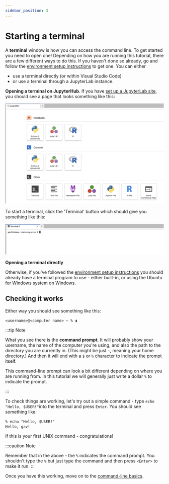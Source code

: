 ```yaml
---
sidebar_position: 3
---
```


# Starting a terminal

A **terminal** window is how you can access the command line.  To get started you need to open one! Depending on how you
are running this tutorial, there are a few different ways to do this.  If you haven't done so already, go and follow the
[environment setup instructions](../../prerequisites) to get one.  You can either

- use a terminal directly (or within Visual Studio Code)
- or use a terminal through a JupyterLab instance.

**Opening a terminal on JupyterHub**.  If you have [set up a JupyterLab site](../../prerequisites/Jupyterlab.md), you
should see a page that looks something like this:

![img](images/JupyterLab.png)

To start a terminal, click the 'Terminal' button which should give you something like this:

![img](images/JupyterLab_terminal.png)

**Opening a terminal directly**

Otherwise, if you've followed the [environment setup instructions](../../prerequisites) you should already have a
terminal program to use - either built-in, or using the Ubuntu for Windows system on Windows.

## Checking it works

Either way you should see something like this:

```
<username>@<computer name> ~ % ▮
```

:::tip Note

What you see there is the **command prompt**.  It will probably show your username, the name of the computer you're
using, and also the path to the directory you are currently in.  (This might be just `~`, meaning your home directory.)
And then it will end with a `$` or `%` character to indicate the prompt itself.

This command-line prompt can look a bit different depending on where you are running from.  In this tutorial we will generally
just write a dollar `%` to indicate the prompt.

:::

To check things are working, let's try out a simple command - type `echo "Hello, $USER!"`into the terminal and press
`Enter`.  You should see something like:

```
% echo "Hello, $USER!"
Hello, gav!
```

If this is your first UNIX command - congratulations!

:::caution Note

Remember that in the above - the `%` indicates the command prompt.  You shouldn't type the `%` but just type the command and then press `<Enter>` to make it run.
:::

Once you have this working, move on to the [command-line basics](02_basics.md).

